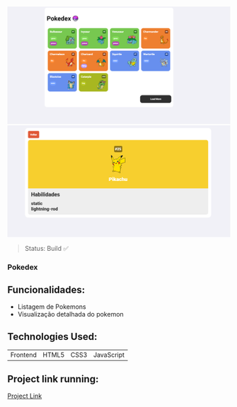 <center><img src=".\assets\images\Screenshot_2.png"></center>
<center><img src=".\assets\images\Screenshot_1.png"></center>

> Status: Build ✅

### Pokedex

## Funcionalidades:
 * Listagem de Pokemons
 * Visualização detalhada do pokemon
   
## Technologies Used:

<table>
  <tr>
  <td>Frontend</td>
    <td>HTML5</td>
    <td>CSS3</td>
    <td>JavaScript</td>
  </tr>
</table>

## Project link running:
<a target="_blank" href="https://app-bootcamp-pokedex.vercel.app/">Project Link</a>
